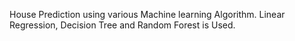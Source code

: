 House Prediction using various Machine learning Algorithm. Linear Regression, Decision Tree and Random Forest is Used. 
